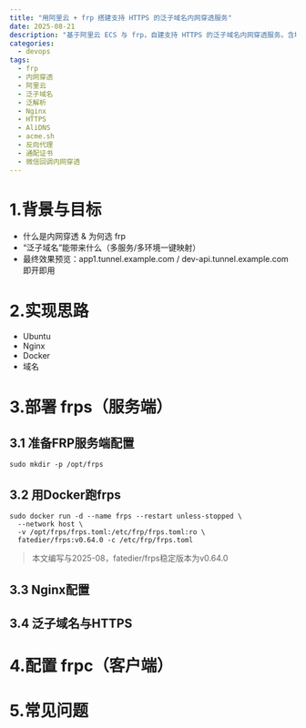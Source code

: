 ```yaml
---
title: "用阿里云 + frp 搭建支持 HTTPS 的泛子域名内网穿透服务"
date: 2025-08-21
description: "基于阿里云 ECS 与 frp，自建支持 HTTPS 的泛子域名内网穿透服务。含域名解析、通配证书、Nginx 统一 TLS、权限加固与常见问题排查的完整实战指南"
categories:
  - devops
tags:
  - frp
  - 内网穿透
  - 阿里云
  - 泛子域名
  - 泛解析
  - Nginx
  - HTTPS
  - AliDNS
  - acme.sh
  - 反向代理
  - 通配证书
  - 微信回调内网穿透
---
```

# 1.背景与目标
- 什么是内网穿透 & 为何选 frp
- “泛子域名”能带来什么（多服务/多环境一键映射）
- 最终效果预览：app1.tunnel.example.com / dev-api.tunnel.example.com 即开即用

# 2.实现思路
- Ubuntu
- Nginx
- Docker
- 域名

# 3.部署 frps（服务端）
## 3.1 准备FRP服务端配置
```shell
sudo mkdir -p /opt/frps
```

## 3.2 用Docker跑frps
```shell
sudo docker run -d --name frps --restart unless-stopped \
  --network host \
  -v /opt/frps/frps.toml:/etc/frp/frps.toml:ro \
  fatedier/frps:v0.64.0 -c /etc/frp/frps.toml
```
> 本文编写与2025-08，fatedier/frps稳定版本为v0.64.0

## 3.3 Nginx配置
## 3.4 泛子域名与HTTPS


# 4.配置 frpc（客户端）

# 5.常见问题
## 
